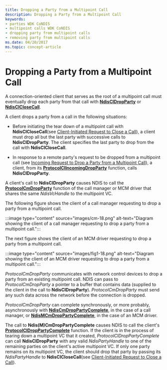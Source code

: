 ```yaml
---
title: Dropping a Party from a Multipoint Call
description: Dropping a Party from a Multipoint Call
keywords:
- parties WDK CoNDIS
- multipoint calls WDK CoNDIS
- dropping party from multipoint calls
- removing party from multipoint calls
ms.date: 04/20/2017
ms.topic: concept-article
---
```


# Dropping a Party from a Multipoint Call





A connection-oriented client that serves as the root of a multipoint call must eventually drop each party from that call with [**NdisClDropParty**](/windows-hardware/drivers/ddi/ndis/nf-ndis-ndiscldropparty) or [**NdisClCloseCall**](/windows-hardware/drivers/ddi/ndis/nf-ndis-ndisclclosecall).

A client drops a party from a call in the following situations:

-   Before initiating the tear down of a multipoint call with **NdisClCloseCall**(see [Client-Initiated Request to Close a Call](client-initiated-request-to-close-a-call.md)), a client must drop all but the last party with successive calls to **NdisClDropParty**. The client specifies the last party to drop from the call with **NdisClCloseCall**.

-   In response to a remote party's request to be dropped from a multipoint call (see [Incoming Request to Drop a Party from a Multipoint Call](incoming-request-to-drop-a-party-from-a-multipoint-call.md)), a client, from its [**ProtocolClIncomingDropParty**](/windows-hardware/drivers/ddi/ndis/nc-ndis-protocol_cl_incoming_drop_party) function, calls **NdisClDropParty**.

A client's call to **NdisClDropParty** causes NDIS to call the [**ProtocolCmDropParty**](/windows-hardware/drivers/ddi/ndis/nc-ndis-protocol_cm_drop_party) function of the call manager or MCM driver that shares the same *NdisVcHandle* to the multipoint VC.

The following figure shows the client of a call manager requesting to drop a party from a multipoint call.

:::image type="content" source="images/cm-18.png" alt-text="Diagram showing the client of a call manager requesting to drop a party from a multipoint call.":::

The next figure shows the client of an MCM driver requesting to drop a party from a multipoint call.

:::image type="content" source="images/fig1-18.png" alt-text="Diagram showing the client of an MCM driver requesting to drop a party from a multipoint call.":::

*ProtocolCmDropParty* communicates with network control devices to drop a party from an existing multipoint call. NDIS can pass to *ProtocolCmDropParty* a pointer to a buffer that contains data (supplied to the client in the call to **NdisClDropParty**). *ProtocolCmDropParty* must send any such data across the network before the connection is dropped.

*ProtocolCmDropParty* can complete synchronously, or more probably, asynchronously with [**NdisCmDropPartyComplete**](/windows-hardware/drivers/ddi/ndis/nf-ndis-ndiscmdroppartycomplete), in the case of a call manager, or [**NdisMCmDropPartyComplete**](/windows-hardware/drivers/ddi/ndis/nf-ndis-ndismcmdroppartycomplete), in the case of an MCM driver.

The call to **Ndis(M)CmDropPartyComplete** causes NDIS to call the client's [**ProtocolClDropPartyComplete**](/windows-hardware/drivers/ddi/ndis/nc-ndis-protocol_cl_drop_party_complete) function. If the client is in the process of tearing down a multipoint VC that it created, *ProtocolClDropPartyComplete* can call **NdisClDropParty** with any valid *NdisPartyHandle* to one of the remaining parties on the client's active multipoint VC. If only one party remains on its multipoint VC, the client should drop that party by passing its *NdisPartyHandle* to **NdisClCloseCall**(see [Client-Initiated Request to Close a Call](client-initiated-request-to-close-a-call.md)).

 

